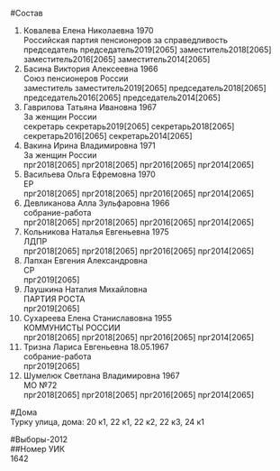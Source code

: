 #Состав  
1. Ковалева Елена Николаевна 1970  
    Российская партия пенсионеров за справедливость  
    председатель председатель2019[2065] заместитель2018[2065] заместитель2016[2065] заместитель2014[2065]  
2. Басина Виктория Алексеевна 1966  
    Союз пенсионеров России  
    заместитель заместитель2019[2065] председатель2018[2065] председатель2016[2065] председатель2014[2065]  
3. Гаврилова Татьяна Ивановна 1967  
    За женщин России  
    секретарь секретарь2019[2065] секретарь2018[2065] секретарь2016[2065] секретарь2014[2065]  
4. Вакина Ирина Владимировна 1971  
    За женщин России  
    прг2018[2065] прг2018[2065] прг2016[2065] прг2014[2065]  
5. Васильева Ольга Ефремовна 1970  
    ЕР  
    прг2018[2065] прг2018[2065] прг2016[2065] прг2014[2065]  
6. Девликанова Алла Зульфаровна 1966  
    собрание-работа  
    прг2018[2065] прг2018[2065] прг2016[2065] прг2014[2065]  
7. Кольникова Наталья Евгеньевна 1975  
    ЛДПР  
    прг2018[2065] прг2018[2065] прг2016[2065] прг2014[2065]  
8. Лапхан Евгения Александровна  
    СР  
    прг2019[2065]  
9. Лаушкина Наталия Михайловна  
    ПАРТИЯ РОСТА  
    прг2019[2065]  
10. Сухареева Елена Станиславовна 1955  
    КОММУНИСТЫ РОССИИ  
    прг2018[2065] прг2018[2065] прг2016[2065] прг2014[2065]  
11. Тризна Лариса Евгеньевна 18.05.1967  
    собрание-работа  
    прг2019[2065]  
12. Шумелюк Светлана Владимировна 1967  
    МО №72  
    прг2018[2065] прг2018[2065] прг2016[2065] прг2014[2065]  
  
#Дома  
Турку улица, дома: 20 к1, 22 к1, 22 к2, 22 к3, 24 к1  
  
#Выборы-2012  
##Номер УИК  
1642  
